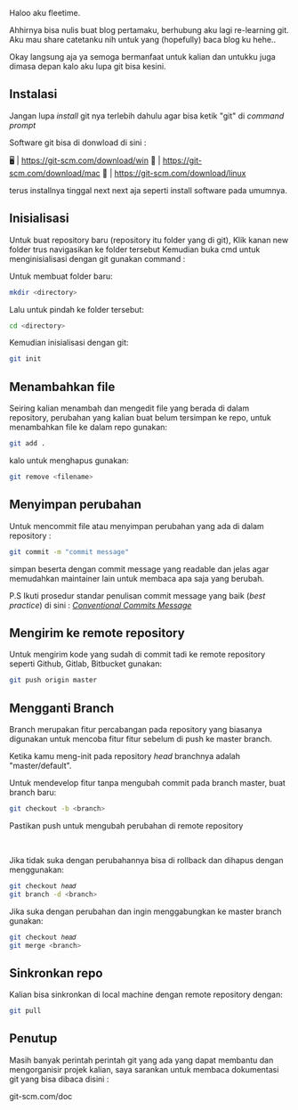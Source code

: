 
Haloo aku fleetime.

Ahhirnya bisa nulis buat blog pertamaku, berhubung aku lagi re-learning git.
Aku mau share catetanku nih untuk yang (hopefully) baca blog ku hehe..

Okay langsung aja ya semoga bermanfaat untuk kalian dan untukku juga dimasa depan kalo aku lupa git bisa kesini.


## Instalasi 
Jangan lupa *install* git nya terlebih dahulu agar bisa ketik "git" di *command prompt*

Software git bisa di donwload di sini :

🖥 | https://git-scm.com/download/win
🍎 | https://git-scm.com/download/mac
🐧 | https://git-scm.com/download/linux

terus installnya tinggal next next aja seperti install software pada umumnya.

## Inisialisasi

Untuk buat repository baru (repository itu folder yang di git), Klik kanan new folder trus navigasikan ke folder tersebut
Kemudian buka cmd untuk menginisialisasi dengan git gunakan command :

Untuk membuat folder baru:
```sh
mkdir <directory>
```

Lalu untuk pindah ke folder tersebut:
```sh
cd <directory>
```

Kemudian inisialisasi dengan git:
```sh
git init
```

## Menambahkan file

Seiring kalian menambah dan mengedit file yang berada di dalam repository, perubahan yang kalian buat belum tersimpan ke repo, untuk menambahkan file ke dalam repo gunakan:
```sh
git add .
```

kalo untuk menghapus gunakan:
```sh
git remove <filename>
```

## Menyimpan perubahan
Untuk mencommit file atau menyimpan perubahan yang ada di dalam repository :
```sh
git commit -m "commit message"
```
simpan beserta dengan commit message yang readable dan jelas agar memudahkan 
maintainer lain untuk membaca apa saja yang berubah. 

P.S Ikuti prosedur standar penulisan commit message yang baik (*best practice*) di sini : *[Conventional Commits Message](https://www.conventionalcommits.org/en/v1.0.0/)*

## Mengirim ke remote repository
Untuk mengirim kode yang sudah di commit tadi ke remote repository seperti Github, Gitlab, Bitbucket gunakan:
```sh
git push origin master
```

## Mengganti Branch
Branch merupakan fitur percabangan pada repository yang biasanya digunakan untuk mencoba fitur fitur sebelum di push ke master branch.

Ketika kamu meng-init pada repository *head* branchnya adalah "master/default". 

Untuk mendevelop fitur tanpa mengubah commit pada branch master, buat branch baru:
```sh
git checkout -b <branch>
```
Pastikan push untuk mengubah perubahan di remote repository

<br>

Jika tidak suka dengan perubahannya bisa di rollback dan dihapus dengan menggunakan:
```sh
git checkout ℎ𝑒𝑎𝑑
git branch -d <branch>
```

Jika suka dengan perubahan dan ingin menggabungkan ke master branch gunakan:
```sh
git checkout ℎ𝑒𝑎𝑑
git merge <branch>
```

## Sinkronkan repo
Kalian bisa sinkronkan di local machine dengan remote repository dengan:
```sh
git pull
```

## Penutup
Masih banyak perintah perintah git yang ada yang dapat membantu dan mengorganisir projek kalian, saya sarankan untuk membaca dokumentasi git yang bisa dibaca disini : 

git-scm.com/doc